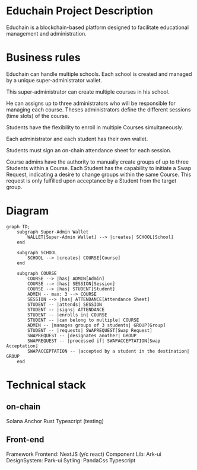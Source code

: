 # Educhain Project Description

Educhain is a blockchain-based platform designed to facilitate educational management and administration.

# Business rules

Educhain can handle multiple schools.
Each school is created and managed by a unique super-administrator wallet.

This super-administrator can create multiple courses in his school.

He can assigns up to three administrators who will be responsible for managing each course.
Theses administrators define the different sessions (time slots) of the course.

Students have the flexibility to enroll in multiple Courses simultaneously.

Each administrator and each student has their own wallet.

Students must sign an on-chain attendance sheet for each session. 

Course admins have the authority to manually create groups of up to three Students within a Course. Each Student has the capability to initiate a Swap Request, indicating a desire to change groups within the same Course. This request is only fulfilled upon acceptance by a Student from the target group.

# Diagram

```mermaid
graph TD;
    subgraph Super-Admin Wallet
        WALLET[Super-Admin Wallet] --> |creates| SCHOOL[School]
    end

    subgraph SCHOOL
        SCHOOL --> |creates| COURSE[Course]
    end

    subgraph COURSE
        COURSE --> |has| ADMIN[Admin]
        COURSE --> |has| SESSION[Session]
        COURSE --> |has| STUDENT[Student]
        ADMIN -- max: 3 --> COURSE
        SESSION --> |has| ATTENDANCE[Attendance Sheet]
        STUDENT -- |attends| SESSION
        STUDENT -- |signs| ATTENDANCE
        STUDENT -- |enrolls in| COURSE
        STUDENT -- |can belong to multiple| COURSE
        ADMIN -- |manages groups of 3 students| GROUP[Group]
        STUDENT -- |requests| SWAPREQUEST[Swap Request]
        SWAPREQUEST -- |designates another| GROUP
        SWAPREQUEST -- |processed if| SWAPACCEPTATION[Swap Acceptation]
        SWAPACCEPTATION -- |accepted by a student in the destination| GROUP
    end
```

# Technical stack

## on-chain
Solana
Anchor
Rust
Typescript (testing)

## Front-end
Framework Frontend: NextJS (y/c react)
Component Lib: Ark-ui
DesignSystem: Park-ui
Sytling: PandaCss
Typescript
